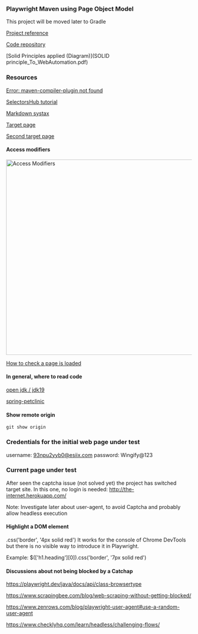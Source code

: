 ### Playwright Maven using Page Object Model ###

This project will be moved later to Gradle


[Project reference](https://www.youtube.com/watch?v=DyiZnpdDTM4)

[Code repository](https://github.com/PramodDutta/PlaywrightJavaPOM)


[Solid Principles applied (Diagram)](SOLID principle_To_WebAutomation.pdf)



### Resources ###
[Error: maven-compiler-plugin not found](https://stackoverflow.com/questions/60120587/maven-compiler-plugin-not-found)

[SelectorsHub tutorial](https://www.youtube.com/watch?v=Iqp0qh3Up44&list=PLmRg3gEG2XIZRnlY0x0yhBFJSHsdWcSuz&index=3)

[Markdown systax](https://www.markdownguide.org/basic-syntax/)

[Target page](https://app.vwo.com/#/login)

[Second target page](http://the-internet.herokuapp.com/)


#### Access modifiers ####
<img width="530" alt="Access Modifiers" src="C:\Users\lourd\Documents\Lenovo_D\Lourdes\practicando\Practices\Java\playwrightJava\pwjmavenpom\AccessModifiers.png">

[How to check a page is loaded](https://sqa.stackexchange.com/questions/26776/how-to-verify-if-a-web-page-has-been-properly-loaded-or-not#:~:text=Verify%20the%20URL%20is%20shown%20as%20expected.%20Verify,above%20are%20met%2C%20a%20page%20is%20loaded%20properly.)

#### In general, where to read code ####

[open jdk / jdk19](https://github.com/openjdk/jdk19/tree/master/src/java.base/share/classes/java)

[spring-petclinic](https://github.com/spring-projects/spring-petclinic)

#### Show remote origin ####
```
git show origin
```

### Credentials for the initial web page under test ###
username: 93npu2yyb0@esiix.com 
password: Wingify@123



### Current page under test ###

After seen the captcha issue (not solved yet) the project has switched target site.
In this one, no login is needed:
http://the-internet.herokuapp.com/

Note: Investigate later about user-agent, to avoid Captcha and probably allow headless execution


#### Highlight a DOM element ####
.css('border', '4px solid red')
It works for the console of Chrome DevTools but there is no visible way to introduce it in Playwright.

Example:
$(['h1.heading'][0]).css('border', '7px solid red')


#### Discussions about not being blocked by a Catchap ####

https://playwright.dev/java/docs/api/class-browsertype

https://www.scrapingbee.com/blog/web-scraping-without-getting-blocked/

https://www.zenrows.com/blog/playwright-user-agent#use-a-random-user-agent

https://www.checklyhq.com/learn/headless/challenging-flows/


